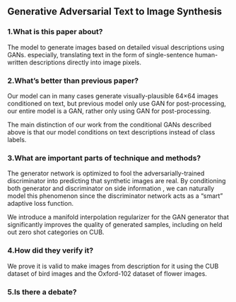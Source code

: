 ## Generative Adversarial Text to Image Synthesis

### 1.What is this paper about?

The model to generate images based on detailed visual descriptions using GANs.
especially, translating text in the form of single-sentence human-written descriptions directly into image pixels.


### 2.What’s better than previous paper?

Our model can in many cases generate visually-plausible 64×64 images conditioned on text, 
but previous model only use GAN for post-processing, our entire model is a GAN, rather only using GAN for post-processing.
 
The main distinction of our work from the conditional GANs described above is that our model conditions on text descriptions instead of class labels. 


### 3.What are important parts of technique and methods?

The generator network is optimized to fool the adversarially-trained discriminator into predicting that synthetic images are real. By conditioning both generator and discriminator on side information , we can naturally model this phenomenon since the discriminator network acts as a “smart” adaptive loss function.
 
We introduce a manifold interpolation regularizer for the GAN generator that significantly improves the quality of generated samples, including on held out zero shot categories on CUB.


### 4.How did they verify it?

We prove it is valid to make images from description for it using the CUB dataset of bird images and the Oxford-102 dataset of flower images.

### 5.Is there a debate?
